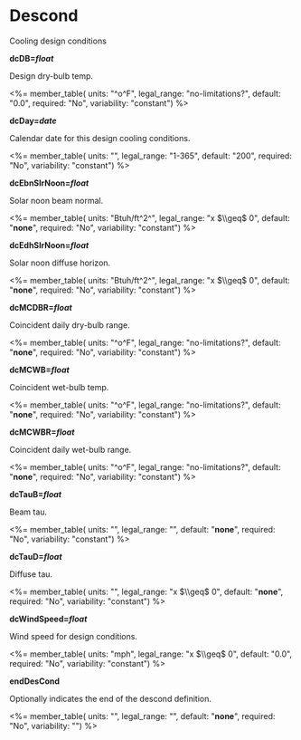 # Descond

Cooling design conditions

**dcDB=*float***

Design dry-bulb temp.

<%= member_table(
  units: "^o^F",
  legal_range: "no-limitations?",
  default: "0.0",
  required: "No",
  variability: "constant") %>

**dcDay=*date***

Calendar date for this design cooling conditions.

<%= member_table(
  units: "",
  legal_range: "1-365",
  default: "200",
  required: "No",
  variability: "constant") %>

**dcEbnSlrNoon=*float***

Solar noon beam normal.

<%= member_table(
  units: "Btuh/ft^2^",
  legal_range: "x $\\geq$ 0",
  default: "**none**",
  required: "No",
  variability: "constant") %>

**dcEdhSlrNoon=*float***

Solar noon diffuse horizon.

<%= member_table(
  units: "Btuh/ft^2^",
  legal_range: "x $\\geq$ 0",
  default: "**none**",
  required: "No",
  variability: "constant") %>

**dcMCDBR=*float***

Coincident daily dry-bulb range.

<%= member_table(
  units: "^o^F",
  legal_range: "no-limitations?",
  default: "**none**",
  required: "No",
  variability: "constant") %>

**dcMCWB=*float***

Coincident wet-bulb temp.

<%= member_table(
  units: "^o^F",
  legal_range: "no-limitations?",
  default: "**none**",
  required: "No",
  variability: "constant") %>

**dcMCWBR=*float***

Coincident daily wet-bulb range.

<%= member_table(
  units: "^o^F",
  legal_range: "no-limitations?",
  default: "**none**",
  required: "No",
  variability: "constant") %>

**dcTauB=*float***

Beam tau.

<%= member_table(
  units: "",
  legal_range: "",
  default: "**none**",
  required: "No",
  variability: "constant") %>

**dcTauD=*float***

Diffuse tau.

<%= member_table(
  units: "",
  legal_range: "x $\\geq$ 0",
  default: "**none**",
  required: "No",
  variability: "constant") %>

**dcWindSpeed=*float***

Wind speed for design conditions.

<%= member_table(
  units: "mph",
  legal_range: "x $\\geq$ 0",
  default: "0.0",
  required: "No",
  variability: "constant") %>

**endDesCond**

Optionally indicates the end of the descond definition.

<%= member_table(
  units: "",
  legal_range: "",
  default: "**none**",
  required: "No",
  variability: "") %>